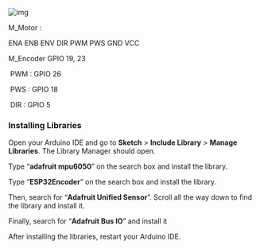 ![img](https://i1.wp.com/www.esp32learning.com/wp-content/uploads/2018/12/MH-ET_LIVE_D1_mini_ESP32_pinout.png?resize=696%2C479)

M_Motor :

ENA ENB ENV DIR PWM PWS GND VCC

M_Encoder GPIO 19, 23

​	PWM : GPIO 26

​	PWS  : GPIO 18

​	DIR    : GPIO 5



### Installing Libraries

Open your Arduino IDE and go to **Sketch** > **Include Library** > **Manage Libraries**. The Library Manager should open.

Type “**adafruit mpu6050**” on the search box and install the library.

Type “**ESP32Encoder**” on the search box and install the library.

Then, search for “**Adafruit Unified Sensor**”. Scroll all the way down to find the library and install it.

Finally, search for “**Adafruit Bus IO**” and install it

After installing the libraries, restart your Arduino IDE.	

